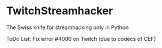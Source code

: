 # TwitchStreamhacker
The Swiss knife for streamhacking only in Python

ToDo List:
  Fix error #4000 on Twitch (due to codecs of CEF)
